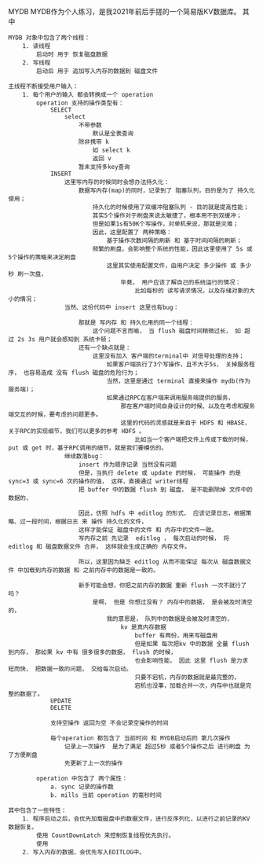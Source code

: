 MYDB
	MYDB作为个人练习，是我2021年前后手搓的一个简易版KV数据库。
	其中
	
	MYDB 对象中包含了两个线程：
		1. 读线程
			启动时 用于 恢复磁盘数据
		2. 写线程
			启动后 用于 追加写入内存的数据到 磁盘文件
	
	主线程不断接受用户输入：
		1. 每个用户的输入 都会转换成一个 operation
			operation 支持的操作类型有：
				SELECT	
					select 
						不带参数
							默认是全表查询
						除非携带 k 
							如 select k 
							返回 v
						暂未支持多key查询
				INSERT
					这里写内存的时候同时会想办法持久化：
						数据写内存(map)的同时，记录到了 阻塞队列，目的是为了 持久化使用；
							持久化的时候使用了双缓冲阻塞队列 - 目的就是提高性能；
							其实5个操作对于刷盘来说太敏捷了，根本用不到双缓冲；
							但是如果1s有50K个写操作，对单机来说，那就是灾难；
							因此，这里配置了 两种策略：
								基于操作次数间隔的刷新 和 基于时间间隔的刷新；
							频繁的刷盘，会影响整个系统的性能，因此这里使用了 5s 或 5个操作的策略来决定刷盘
								这里其实使用配置文件，由用户决定 多少操作 或 多少秒 刷一次盘，
									毕竟， 用户应该了解自己的系统运行的情况：
										比如每秒的 读写请求情况，以及存储对象的大小的情况；
					当然、这份代码中 insert 这里也有bug：
					
						那就是 写内存 和 持久化用的同一个线程：
							这个问题不言而喻， 当 flush 磁盘时间稍微过长， 如 超过 2s 3s 用户就会感知到 系统卡顿；
						还有一个缺点就是：
							这里没有加入 客户端的terminal中 对信号处理的支持；
								如果客户端执行了3个写操作，且不大于5s， 关掉服务程序， 也容易造成 没有 flush 磁盘的危险行为；
								当然，这里是通过 terminal 直接来操作 mydb(作为服务端)；
								如果通过RPC在客户端来调用服务端提供的服务，
									那在客户端时间自身设计的时候、以及在考虑和服务端交互的时候，要考虑的问题更多。
									这里的代码的灵感就是来自于 HDFS 和 HBASE， 关于RPC的实现细节，我们可以更多的参考 HDFS 。
										比如当一个客户端把文件上传或下载的时候， put 或 get 时，基于RPC调用的细节，就是我们要模仿的。
					继续数落bug：
						insert 作为顺序记录 当然没有问题
						但是，当执行 delete 或 update 的时候， 可能操作 的是 sync=3 或 sync=6 次的操作的值， 这样，直接通过 writer线程
						把 buffer 中的数据 flush 到 磁盘， 是不能删除掉 文件中的数据的，
						
						因此，仿照 hdfs 中 editlog 的形式， 应该记录日志，根据策略、过一段时间，根据日志 来 操作 持久化的文件，
						这样才能保证 磁盘中的文件 和 内存中的文件一致。
						写内存之前 先记录  editlog ， 每次启动的时候， 将 editlog 和 磁盘数据文件 合并， 这样就会生成正确的 内存文件。
						
						所以，这里因为缺乏 editlog 从而不能保证 每次从 磁盘数据文件 中加载到内存的数据 和 之前内存中的数据是一致的。
						
						新手可能会想，你把之前内存的数据 重新 flush 一次不就行了吗？ 
							是啊， 但是 你想过没有？ 内存中的数据， 是会被及时清空的，
								我的意思是， 队列中的数据是会被及时清空的，
									kv 是真内存数据
										buffer 有两份，用来写磁盘用
										但是如果 每次把kv 中的数据 全量 flush 到内存， 那如果 kv 中有 很多很多的数据， flush 的时候， 
										也会影响性能， 因此 这里 flush 是力求 短而快， 把数据一致的问题， 交给每次启动。
										只要不宕机，内存的数据就是最完整的，
										宕机也没事，加载合并一次，内存中也就是完整的数据了。
				UPDATE
				DELETE
				
				支持空操作 返回为空 不会记录空操作的时间
				
				每个operation 都包含了 当前时间 和 MYDB启动后的 第几次操作
					记录上一次操作  是为了满足 超过5秒 或者5个操作之后 进行刷盘 为了方便刷盘
					先更新了上一次的操作
				
			operation 中包含了 两个属性：
				a. sync 记录的操作数
				b. mills 当前 operation 的毫秒时间
	
	其中包含了一些特性：
		1. 程序启动之后，会优先加载磁盘中的数据文件，进行反序列化，以进行之前记录的KV数据恢复。
			使用 CountDownLatch 来控制恢复线程优先执行。
			使用 
		2. 写入内存的数据，会优先写入EDITLOG中。
			
			
		